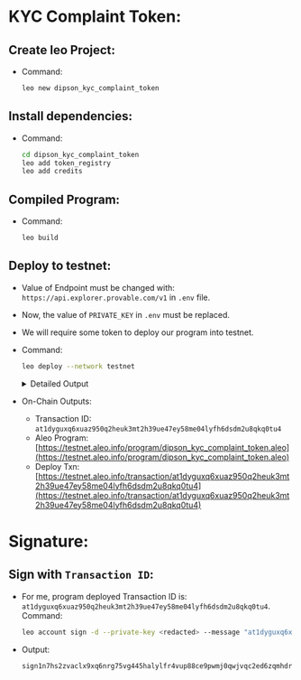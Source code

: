 # KYC Complaint Token:

## Create leo Project:
- Command:
    ```sh
    leo new dipson_kyc_complaint_token
    ```

## Install dependencies:
- Command:
    ```sh
    cd dipson_kyc_complaint_token
    leo add token_registry
    leo add credits
    ```

## Compiled Program:
- Command:
    ```sh
    leo build
    ```

## Deploy to testnet:
- Value of Endpoint must be changed with: `https://api.explorer.provable.com/v1` in `.env` file.
- Now, the value of `PRIVATE_KEY` in `.env` must be replaced.
- We will require some token to deploy our program into testnet.

- Command:
    ```sh
    leo deploy --network testnet
    ```
    
    <details><summary> Detailed Output </summary><blockquote>

    ~~~sh
    📦 Creating deployment transaction for 'dipson_kyc_complaint_token.aleo'...

    Base deployment cost for 'dipson_kyc_complaint_token.aleo' is 10.18405 credits.

    +---------------------------------+----------------+
    | dipson_kyc_complaint_token.aleo | Cost (credits) |
    +---------------------------------+----------------+
    | Transaction Storage             | 4.413000       |
    +---------------------------------+----------------+
    | Program Synthesis               | 4.771050       |
    +---------------------------------+----------------+
    | Namespace                       | 1.000000       |
    +---------------------------------+----------------+
    | Priority Fee                    | 0.000000       |
    +---------------------------------+----------------+
    | Total                           | 10.184050      |
    +---------------------------------+----------------+

    Your current public balance is 14.860437 credits.

    ✅ Created deployment transaction for 'dipson_kyc_complaint_token.aleo'

    Broadcasting transaction to https://api.explorer.provable.com/v1/testnet/transaction/broadcast...

    ⌛ Deployment at1dyguxq6xuaz950q2heuk3mt2h39ue47ey58me04lyfh6dsdm2u8qkq0tu4 ('dipson_kyc_complaint_token.aleo') has been broadcast to https://api.explorer.provable.com/v1/testnet/transaction/broadcast.
    ~~~

    </blockquote></details>

- On-Chain Outputs: 
    - Transaction ID: `at1dyguxq6xuaz950q2heuk3mt2h39ue47ey58me04lyfh6dsdm2u8qkq0tu4`
    - Aleo Program: [https://testnet.aleo.info/program/dipson_kyc_complaint_token.aleo](https://testnet.aleo.info/program/dipson_kyc_complaint_token.aleo)
    - Deploy Txn: [https://testnet.aleo.info/transaction/at1dyguxq6xuaz950q2heuk3mt2h39ue47ey58me04lyfh6dsdm2u8qkq0tu4](https://testnet.aleo.info/transaction/at1dyguxq6xuaz950q2heuk3mt2h39ue47ey58me04lyfh6dsdm2u8qkq0tu4) 


# Signature:
## Sign with `Transaction ID`:
- For me, program deployed Transaction ID is: `at1dyguxq6xuaz950q2heuk3mt2h39ue47ey58me04lyfh6dsdm2u8qkq0tu4`. Command:
    ```sh
    leo account sign -d --private-key <redacted> --message "at1dyguxq6xuaz950q2heuk3mt2h39ue47ey58me04lyfh6dsdm2u8qkq0tu4" --raw
    ```
- Output:
    ```sh
    sign1n7hs2zvaclx9xq6nrg75vg445halylfr4vup88ce9pwmj0qwjvqc2ed6zqmhdre40nya56qr9kuhgp7ddp6evycpumv9vn82dnfpyq4z3ku2r6nfe0g0pf6e6tlvc53xrktfmtksdtq6l0q0c4kqtjnhq80h804g6x09zfctv4fk7ux2888jsmr59htqps7p3cg9amq5utaq68u0jz6
    ```